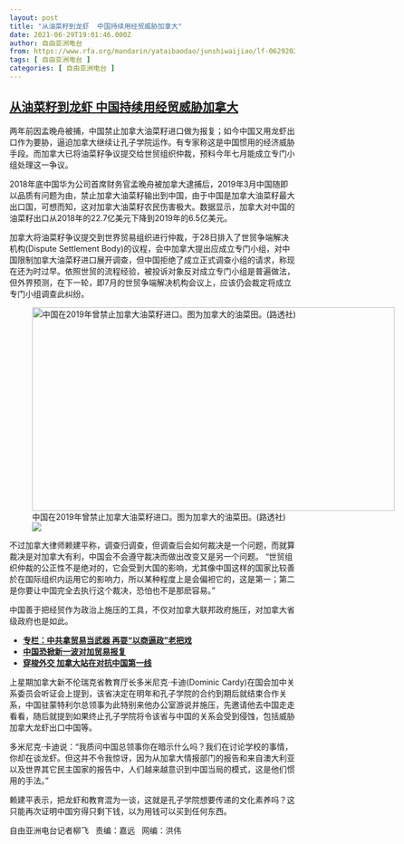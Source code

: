 ```yaml
---
layout: post
title: "从油菜籽到龙虾  中国持续用经贸威胁加拿大"
date: 2021-06-29T19:01:46.000Z
author: 自由亚洲电台
from: https://www.rfa.org/mandarin/yataibaodao/junshiwaijiao/lf-06292021142257.html
tags: [ 自由亚洲电台 ]
categories: [ 自由亚洲电台 ]
---
```

<!--1624993306000-->
[从油菜籽到龙虾  中国持续用经贸威胁加拿大](https://www.rfa.org/mandarin/yataibaodao/junshiwaijiao/lf-06292021142257.html)
------

<div>
<p></p><p>两年前因孟晚舟被捕，中国禁止加拿大油菜籽进口做为报复；如今中国又用龙虾出口作为要胁，逼迫加拿大继续让孔子学院运作。有专家称这是中国惯用的经济威胁手段。而加拿大已将油菜籽争议提交给世贸组织仲裁，预料今年七月能成立专门小组处理这一争议。</p><p>2018年底中国华为公司首席财务官孟晚舟被加拿大逮捕后，2019年3月中国随即以品质有问题为由，禁止加拿大油菜籽输出到中国，由于中国是加拿大油菜籽最大出口国，可想而知，这对加拿大油菜籽农民伤害极大。数据显示，加拿大对中国的油菜籽出口从2018年的22.7亿美元下降到2019年的6.5亿美元。</p><p>加拿大将油菜籽争议提交到世界贸易组织进行仲裁，于28日排入了世贸争端解决机构(Dispute Settlement Body)的议程，会中加拿大提出应成立专门小组，对中国限制加拿大油菜籽进口展开调查，但中国拒绝了成立正式调查小组的请求，称现在还为时过早。依照世贸的流程经验，被投诉对象反对成立专门小组是普遍做法，但外界预测，在下一轮，即7月的世贸争端解决机构会议上，应该仍会裁定将成立专门小组调查此纠纷。</p><p><figure class="image-richtext image-inline captioned" style="width:640px;"><img alt="中国在2019年曾禁止加拿大油菜籽进口。图为加拿大的油菜田。(路透社)" height="360" src="https://www.rfa.org/mandarin/yataibaodao/junshiwaijiao/lf-06292021142257.html/lf0629.jpg/@@images/159a3629-1547-4e57-856c-912584cccd5f.jpeg" title="lf0629.jpg" width="640"/><figcaption class="image-caption">中国在2019年曾禁止加拿大油菜籽进口。图为加拿大的油菜田。(路透社)</figcaption><small></small><div id="zoomattribute"><a data-caption="中国在2019年曾禁止加拿大油菜籽进口。图为加拿大的油菜田。(路透社)" data-fancybox="" href="https://www.rfa.org/mandarin/yataibaodao/junshiwaijiao/lf-06292021142257.html/lf0629.jpg" id="single_image" title="中国在2019年曾禁止加拿大油菜籽进口。图为加拿大的油菜田。(路透社)"><img src="/++plone++rfa-resources/img/icon-zoom.png"/></a></div></figure></p><p>不过加拿大律师赖建平称，调查归调查，但调查后会如何裁决是一个问题，而就算裁决是对加拿大有利，中国会不会遵守裁决而做出改变又是另一个问题。 “世贸组织仲裁的公正性不是绝对的，它会受到大国的影响，尤其像中国这样的国家比较善於在国际组织内运用它的影响力，所以某种程度上是会偏袒它的，这是第一；第二是你要让中国完全去执行这个裁决，恐怕也不是那麽容易。”</p><p>中国善于把经贸作为政治上施压的工具，不仅对加拿大联邦政府施压，对加拿大省级政府也是如此。</p><ul><li><a href="https://www.rfa.org/mandarin/zhuanlan/daguogonglue/dip-03052021091328.html"><strong>专栏：中共拿贸易当武器 再耍“以商逼政”老把戏</strong></a></li><li><strong><a href="https://www.rfa.org/mandarin/yataibaodao/junshiwaijiao/lf-06182020135946.html">中国恐掀新一波对加贸易报复</a></strong></li><li><strong><a href="https://www.rfa.org/mandarin/yataibaodao/junshiwaijiao/lf-06142021142753.html">穿梭外交 加拿大站在对抗中国第一线</a></strong></li></ul><p>上星期加拿大新不伦瑞克省教育厅长多米尼克·卡迪(Dominic Cardy)在国会加中关系委员会听证会上提到，该省决定在明年和孔子学院的合约到期后就结束合作关系，中国驻蒙特利尔总领事为此特别来他办公室游说并施压，先邀请他去中国走走看看，随后就提到如果终止孔子学院将令该省与中国的关系会受到侵蚀，包括威胁加拿大龙虾出口中国等。</p><p>多米尼克·卡迪说：“我质问中国总领事你在暗示什么吗？我们在讨论学校的事情，你却在谈龙虾。但这并不令我惊讶，因为从加拿大情报部门的报告和来自澳大利亚以及世界其它民主国家的报告中，人们越来越意识到中国当局的模式，这是他们惯用的手法。”</p><p>赖建平表示，把龙虾和教育混为一谈，这就是孔子学院想要传递的文化素养吗？这只能再次证明中国穷得只剩下钱，以为用钱可以买到任何东西。</p><p>自由亚洲电台记者柳飞   责编：嘉远   网编：洪伟</p>
</div>
